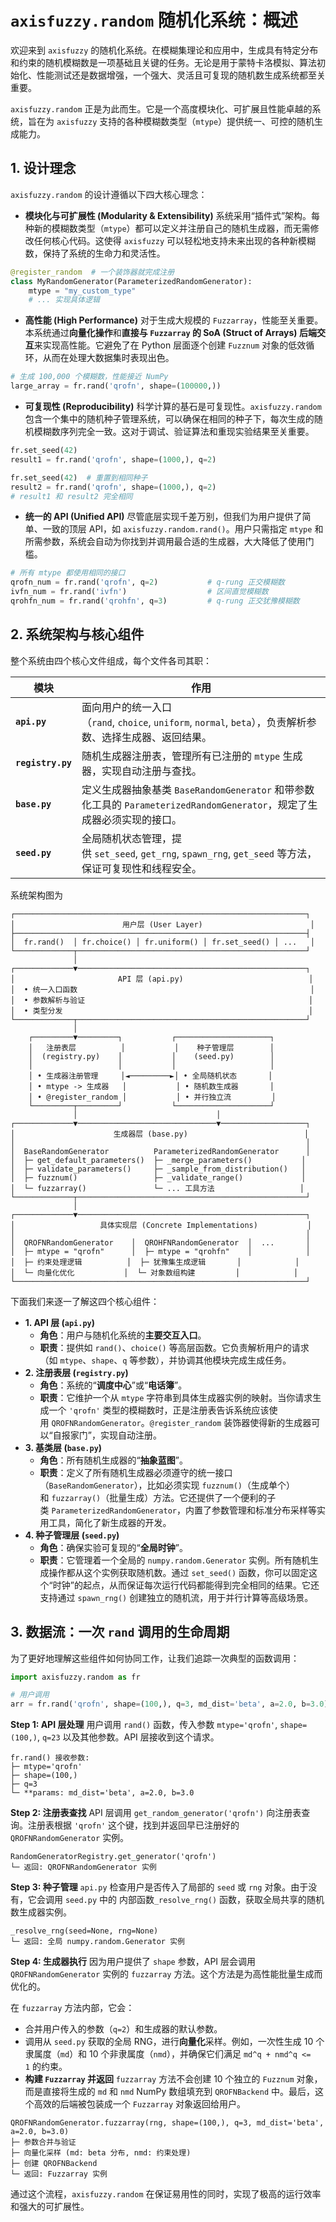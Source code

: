 # `axisfuzzy.random` 随机化系统：概述

欢迎来到 `axisfuzzy` 的随机化系统。在模糊集理论和应用中，生成具有特定分布和约束的随机模糊数是一项基础且关键的任务。无论是用于蒙特卡洛模拟、算法初始化、性能测试还是数据增强，一个强大、灵活且可复现的随机数生成系统都至关重要。

`axisfuzzy.random` 正是为此而生。它是一个高度模块化、可扩展且性能卓越的系统，旨在为 `axisfuzzy` 支持的各种模糊数类型（`mtype`）提供统一、可控的随机生成能力。
## 1. 设计理念

`axisfuzzy.random` 的设计遵循以下四大核心理念：

- **模块化与可扩展性 (Modularity & Extensibility)** 系统采用“插件式”架构。每种新的模糊数类型（`mtype`）都可以定义并注册自己的随机生成器，而无需修改任何核心代码。这使得 `axisfuzzy` 可以轻松地支持未来出现的各种新模糊数，保持了系统的生命力和灵活性。

```python
@register_random  # 一个装饰器就完成注册
class MyRandomGenerator(ParameterizedRandomGenerator):
    mtype = "my_custom_type"
    # ... 实现具体逻辑
```

- **高性能 (High Performance)** 对于生成大规模的 `Fuzzarray`，性能至关重要。本系统通过**向量化操作**和**直接与 `Fuzzarray` 的 SoA (Struct of Arrays) 后端交互**来实现高性能。它避免了在 Python 层面逐个创建 `Fuzznum` 对象的低效循环，从而在处理大数据集时表现出色。

```python
# 生成 100,000 个模糊数，性能接近 NumPy
large_array = fr.rand('qrofn', shape=(100000,))
```

- **可复现性 (Reproducibility)** 科学计算的基石是可复现性。`axisfuzzy.random` 包含一个集中的随机种子管理系统，可以确保在相同的种子下，每次生成的随机模糊数序列完全一致。这对于调试、验证算法和重现实验结果至关重要。

```python
fr.set_seed(42)
result1 = fr.rand('qrofn', shape=(1000,), q=2)

fr.set_seed(42)  # 重置到相同种子
result2 = fr.rand('qrofn', shape=(1000,), q=2)
# result1 和 result2 完全相同
```

- **统一的 API (Unified API)** 尽管底层实现千差万别，但我们为用户提供了简单、一致的顶层 API，如 `axisfuzzy.random.rand()`。用户只需指定 `mtype` 和所需参数，系统会自动为你找到并调用最合适的生成器，大大降低了使用门槛。

```python
# 所有 mtype 都使用相同的接口
qrofn_num = fr.rand('qrofn', q=2)           # q-rung 正交模糊数
ivfn_num = fr.rand('ivfn')                  # 区间直觉模糊数  
qrohfn_num = fr.rand('qrohfn', q=3)         # q-rung 正交犹豫模糊数
```

## 2. 系统架构与核心组件

整个系统由四个核心文件组成，每个文件各司其职：

| 模块                | 作用                                                                                     |
| ----------------- | -------------------------------------------------------------------------------------- |
| **`api.py`**      | 面向用户的统一入口（`rand`, `choice`, `uniform`, `normal`, `beta`），负责解析参数、选择生成器、返回结果。            |
| **`registry.py`** | 随机生成器注册表，管理所有已注册的 `mtype` 生成器，实现自动注册与查找。                                               |
| **`base.py`**     | 定义生成器抽象基类 `BaseRandomGenerator` 和带参数化工具的 `ParameterizedRandomGenerator`，规定了生成器必须实现的接口。 |
| **`seed.py`**     | 全局随机状态管理，提供 `set_seed`, `get_rng`, `spawn_rng`, `get_seed` 等方法，保证可复现性和线程安全。            |

系统架构图为

```text
┌─────────────────────────────────────────────────────────────────┐
│                        用户层 (User Layer)                        │
├─────────────────────────────────────────────────────────────────┤
│  fr.rand()  │ fr.choice() │ fr.uniform() │ fr.set_seed() │ ...   │
└─────────────┬───────────────────────────────────────────────────┘
              │
┌─────────────▼───────────────────────────────────────────────────┐
│                       API 层 (api.py)                            │
│  • 统一入口函数                                                    │
│  • 参数解析与验证                                                  │  
│  • 类型分发                                                       │
└─────────────┬───────────────────────────────────────────────────┘
              │
    ┌─────────▼─────────┐           ┌─────────────────────┐
    │   注册表层          │           │    种子管理层        │
    │  (registry.py)    │           │    (seed.py)        │
    │                   │           │                     │
    │ • 生成器注册管理     │◄─────────►│ • 全局随机状态       │
    │ • mtype -> 生成器   │           │ • 随机数生成器       │
    │ • @register_random │           │ • 并行独立流         │
    └─────────┬─────────┘           └─────────────────────┘
              │                               │
┌─────────────▼───────────────────────────────▼───────────────────┐
│                      生成器层 (base.py)                          │
│                                                                 │
│  BaseRandomGenerator          ParameterizedRandomGenerator      │
│  ├─ get_default_parameters()  ├─ _merge_parameters()           │
│  ├─ validate_parameters()     ├─ _sample_from_distribution()   │ 
│  ├─ fuzznum()                 ├─ _validate_range()             │
│  └─ fuzzarray()               └─ ... 工具方法                   │
└─────────────┬───────────────────────────────────────────────────┘
              │
┌─────────────▼───────────────────────────────────────────────────┐
│                   具体实现层 (Concrete Implementations)           │
│                                                                 │
│  QROFNRandomGenerator    │  QROHFNRandomGenerator  │  ...       │
│  ├─ mtype = "qrofn"      │  ├─ mtype = "qrohfn"    │            │
│  ├─ 约束处理逻辑          │  ├─ 犹豫集生成逻辑       │            │
│  └─ 向量化优化           │  └─ 对象数组构建         │            │
└─────────────────────────────────────────────────────────────────┘

```

下面我们来逐一了解这四个核心组件：

- **1. API 层 (`api.py`)**
    - **角色**：用户与随机化系统的**主要交互入口**。
    - **职责**：提供如 `rand()`、`choice()` 等高层函数。它负责解析用户的请求（如 `mtype`、`shape`、`q` 等参数），并协调其他模块完成生成任务。
- **2. 注册表层 (`registry.py`)**
    - **角色**：系统的“**调度中心**”或“**电话簿**”。
    - **职责**：它维护一个从 `mtype` 字符串到具体生成器实例的映射。当你请求生成一个 `'qrofn'` 类型的模糊数时，正是注册表告诉系统应该使用 `QROFNRandomGenerator`。`@register_random` 装饰器使得新的生成器可以“自报家门”，实现自动注册。
- **3. 基类层 (`base.py`)**
    - **角色**：所有随机生成器的“**抽象蓝图**”。
    - **职责**：定义了所有随机生成器必须遵守的统一接口（`BaseRandomGenerator`），比如必须实现 `fuzznum()`（生成单个）和 `fuzzarray()`（批量生成）方法。它还提供了一个便利的子类 `ParameterizedRandomGenerator`，内置了参数管理和标准分布采样等实用工具，简化了新生成器的开发。
- **4. 种子管理层 (`seed.py`)**
    - **角色**：确保实验可复现的“**全局时钟**”。
    - **职责**：它管理着一个全局的 `numpy.random.Generator` 实例。所有随机生成操作都从这个实例获取随机数。通过 `set_seed()` 函数，你可以固定这个“时钟”的起点，从而保证每次运行代码都能得到完全相同的结果。它还支持通过 `spawn_rng()` 创建独立的随机流，用于并行计算等高级场景。

## 3. 数据流：一次 `rand` 调用的生命周期

为了更好地理解这些组件如何协同工作，让我们追踪一次典型的函数调用：

```python
import axisfuzzy.random as fr

# 用户调用
arr = fr.rand('qrofn', shape=(100,), q=3, md_dist='beta', a=2.0, b=3.0)
```

**Step 1: API 层处理**
用户调用 `rand()` 函数，传入参数 `mtype='qrofn'`, `shape=(100,)`, `q=23` 以及其他参数。API 层接收到这个请求。

```text
fr.rand() 接收参数:
├─ mtype='qrofn' 
├─ shape=(100,)
├─ q=3
└─ **params: md_dist='beta', a=2.0, b=3.0
```

**Step 2: 注册表查找**
API 层调用 `get_random_generator('qrofn')` 向注册表查询。注册表根据 `'qrofn'` 这个键，找到并返回早已注册好的 `QROFNRandomGenerator` 实例。

```text
RandomGeneratorRegistry.get_generator('qrofn')
└─ 返回: QROFNRandomGenerator 实例
```

**Step 3: 种子管理**
`api.py` 检查用户是否传入了局部的 `seed` 或 `rng` 对象。由于没有，它会调用 `seed.py` 中的 内部函数`_resolve_rng()` 函数，获取全局共享的随机数生成器实例。

```
_resolve_rng(seed=None, rng=None)
└─ 返回: 全局 numpy.random.Generator 实例
```

**Step 4: 生成器执行**
因为用户提供了 `shape` 参数，API 层会调用 `QROFNRandomGenerator` 实例的 `fuzzarray` 方法。这个方法是为高性能批量生成而优化的。

在 `fuzzarray` 方法内部，它会：
- 合并用户传入的参数（`q=2`）和生成器的默认参数。
- 调用从 `seed.py` 获取的全局 RNG，进行**向量化**采样。例如，一次性生成 10 个隶属度（`md`）和 10 个非隶属度（`nmd`），并确保它们满足 `md^q + nmd^q <= 1` 的约束。
- **构建 `Fuzzarray` 并返回** 
	`fuzzarray` 方法不会创建 10 个独立的 `Fuzznum` 对象，而是直接将生成的 `md` 和 `nmd` NumPy 数组填充到 `QROFNBackend` 中。最后，这个高效的后端被包装成一个 `Fuzzarray` 对象返回给用户。

```text
QROFNRandomGenerator.fuzzarray(rng, shape=(100,), q=3, md_dist='beta', a=2.0, b=3.0)
├─ 参数合并与验证
├─ 向量化采样 (md: beta 分布, nmd: 约束处理)
├─ 创建 QROFNBackend
└─ 返回: Fuzzarray 实例
```

通过这个流程，`axisfuzzy.random` 在保证易用性的同时，实现了极高的运行效率和强大的可扩展性。

